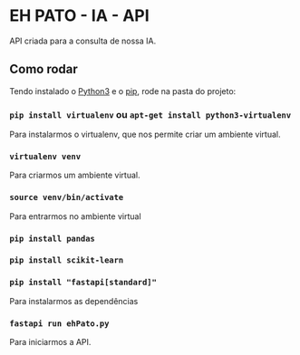 # EH PATO - IA - API

API criada para a consulta de nossa IA.

## Como rodar

Tendo instalado o [Python3](https://www.python.org/downloads/) e o [pip](https://medium.com/@nara.guimaraes/instalando-o-pip-nolinux-windows-e-macos-um-guia-passo-a-passo-cc7b6d752b31), rode na pasta do projeto:

### `pip install virtualenv` ou `apt-get install python3-virtualenv`

Para instalarmos o virtualenv, que nos permite criar um ambiente virtual.

### `virtualenv venv`

Para criarmos um ambiente virtual.

### `source venv/bin/activate`

Para entrarmos no ambiente virtual

### `pip install pandas`
### `pip install scikit-learn`
### `pip install "fastapi[standard]"`

Para instalarmos as dependências

### `fastapi run ehPato.py`

Para iniciarmos a API.
